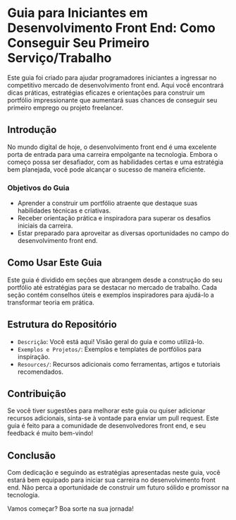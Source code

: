 # Guia para Iniciantes em Desenvolvimento Front End: Como Conseguir Seu Primeiro Serviço/Trabalho

Este guia foi criado para ajudar programadores iniciantes a ingressar no competitivo mercado de desenvolvimento front end. Aqui você encontrará dicas práticas, estratégias eficazes e orientações para construir um portfólio impressionante que aumentará suas chances de conseguir seu primeiro emprego ou projeto freelancer.

## Introdução

No mundo digital de hoje, o desenvolvimento front end é uma excelente porta de entrada para uma carreira empolgante na tecnologia. Embora o começo possa ser desafiador, com as habilidades certas e uma estratégia bem planejada, você pode alcançar o sucesso de maneira eficiente.

### Objetivos do Guia

- Aprender a construir um portfólio atraente que destaque suas habilidades técnicas e criativas.
- Receber orientação prática e inspiradora para superar os desafios iniciais da carreira.
- Estar preparado para aproveitar as diversas oportunidades no campo do desenvolvimento front end.

## Como Usar Este Guia

Este guia é dividido em seções que abrangem desde a construção do seu portfólio até estratégias para se destacar no mercado de trabalho. Cada seção contém conselhos úteis e exemplos inspiradores para ajudá-lo a transformar teoria em prática.

## Estrutura do Repositório

- `Descrição`: Você está aqui! Visão geral do guia e como utilizá-lo.
- `Exemplos e Projetos/`: Exemplos e templates de portfólios para inspiração.
- `Resources/`: Recursos adicionais como ferramentas, artigos e tutoriais recomendados.

## Contribuição

Se você tiver sugestões para melhorar este guia ou quiser adicionar recursos adicionais, sinta-se à vontade para enviar um pull request. Este guia é feito para a comunidade de desenvolvedores front end, e seu feedback é muito bem-vindo!

## Conclusão

Com dedicação e seguindo as estratégias apresentadas neste guia, você estará bem equipado para iniciar sua carreira no desenvolvimento front end. Não perca a oportunidade de construir um futuro sólido e promissor na tecnologia.

Vamos começar? Boa sorte na sua jornada!

